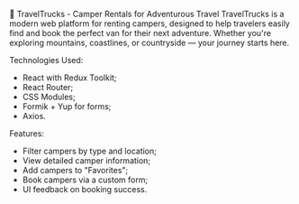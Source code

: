🚐 TravelTrucks - Camper Rentals for Adventurous Travel
TravelTrucks is a modern web platform for renting campers, designed to help travelers easily find and book the perfect van for their next adventure. Whether you're exploring mountains, coastlines, or countryside — your journey starts here.

Technologies Used:

- React with Redux Toolkit;
- React Router;
- CSS Modules;
- Formik + Yup for forms;
- Axios.

Features:

- Filter campers by type and location;
- View detailed camper information;
- Add campers to "Favorites";
- Book campers via a custom form;
- UI feedback on booking success.
